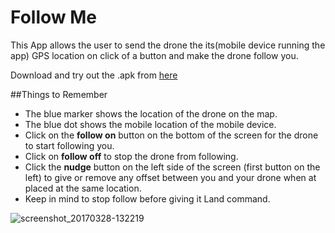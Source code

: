 # Follow Me
This App allows the user to send the drone the its(mobile device running the app) GPS location on click of a button and make the drone follow you. 

Download and try out the .apk from [here](https://flyt.blob.core.windows.net/flytos/downloads/apk/Flyt-FollowMe.apk)

##Things to Remember

* The blue marker shows the location of the drone on the map.
* The blue dot shows the mobile location of the mobile device.
* Click on the **follow on** button on the bottom of the screen for the drone to start following you.
* Click on **follow off** to stop the drone from following.
* Click the **nudge** button on the left side of the screen (first button on the left) to give or remove any offset between you and your drone when at placed at the same location.
* Keep in mind to stop follow before giving it Land command.

![screenshot_20170328-132219](https://cloud.githubusercontent.com/assets/6880872/24395170/5cbc3472-13bc-11e7-80ac-27bd6cd7be61.png)
